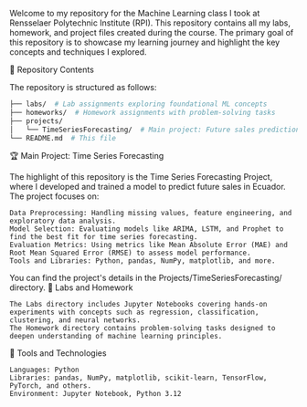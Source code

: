 Welcome to my repository for the Machine Learning class I took at Rensselaer Polytechnic Institute (RPI). This repository contains all my labs, homework, and project files created during the course. The primary goal of this repository is to showcase my learning journey and highlight the key concepts and techniques I explored.

📂 Repository Contents

The repository is structured as follows:

```bash
├── labs/  # Lab assignments exploring foundational ML concepts
├── homeworks/  # Homework assignments with problem-solving tasks
├── projects/
│   └── TimeSeriesForecasting/  # Main project: Future sales prediction in Ecuador
└── README.md  # This file
```

🏆 Main Project: Time Series Forecasting

The highlight of this repository is the Time Series Forecasting Project, where I developed and trained a model to predict future sales in Ecuador. The project focuses on:

    Data Preprocessing: Handling missing values, feature engineering, and exploratory data analysis.
    Model Selection: Evaluating models like ARIMA, LSTM, and Prophet to find the best fit for time series forecasting.
    Evaluation Metrics: Using metrics like Mean Absolute Error (MAE) and Root Mean Squared Error (RMSE) to assess model performance.
    Tools and Libraries: Python, pandas, NumPy, matplotlib, and more.

You can find the project's details in the Projects/TimeSeriesForecasting/ directory.
🔬 Labs and Homework

    The Labs directory includes Jupyter Notebooks covering hands-on experiments with concepts such as regression, classification, clustering, and neural networks.
    The Homework directory contains problem-solving tasks designed to deepen understanding of machine learning principles.

🔧 Tools and Technologies

    Languages: Python
    Libraries: pandas, NumPy, matplotlib, scikit-learn, TensorFlow, PyTorch, and others.
    Environment: Jupyter Notebook, Python 3.12
